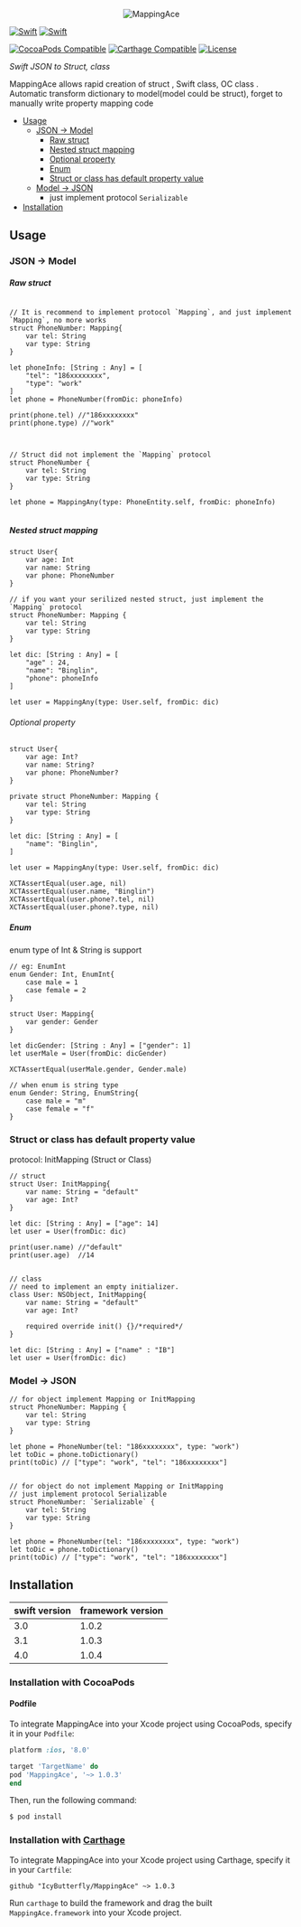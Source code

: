 
<p align="center" >
  <img src="https://github.com/IcyButterfly/MappingAce/blob/master/logo.png?raw=true" alt="MappingAce" title="MappingAce">
</p>


[![Swift](https://img.shields.io/badge/Swift-3.0+-orange.svg?style=flat)](https://swift.org)
[![Swift](https://img.shields.io/badge/Swift-4.0-orange.svg?style=flat)](https://swift.org)

[![CocoaPods Compatible](https://img.shields.io/cocoapods/v/MappingAce.svg)](https://img.shields.io/cocoapods/v/MappingAce.svg)
[![Carthage Compatible](https://img.shields.io/badge/Carthage-compatible-4BC51D.svg?style=flat)](https://github.com/Carthage/Carthage)
[![License](https://img.shields.io/badge/License-MIT-blue.svg?style=flat)](https://tldrlegal.com/license/mit-license)

*Swift JSON to Struct, class*

MappingAce allows rapid creation of struct , Swift class, OC class . Automatic transform dictionary to model(model could be struct), forget to manually write property mapping code


- [Usage](#usage)
	- [JSON -> Model](#json-model) 
		- [Raw struct ](#raw-struct)
		- [Nested struct mapping](#nested-struct-mapping)
		- [Optional property](#optional-property)
		- [Enum](#enum)
		- [Struct or class has default property value](#struct-or-class-has-default-property-value)
	- [Model -> JSON](#model-json)
		- just implement protocol `Serializable`
- [Installation](#installation)



## Usage

### JSON -> Model

##### Raw struct 

```

// It is recommend to implement protocol `Mapping`, and just implement `Mapping`, no more works
struct PhoneNumber: Mapping{
    var tel: String
    var type: String
}

let phoneInfo: [String : Any] = [
    "tel": "186xxxxxxxx",
    "type": "work"
]
let phone = PhoneNumber(fromDic: phoneInfo)

print(phone.tel) //"186xxxxxxxx"
print(phone.type) //"work"



// Struct did not implement the `Mapping` protocol
struct PhoneNumber {
    var tel: String
    var type: String
}

let phone = MappingAny(type: PhoneEntity.self, fromDic: phoneInfo)
    
```
##### Nested struct mapping

```
struct User{
    var age: Int
    var name: String
    var phone: PhoneNumber
}

// if you want your serilized nested struct, just implement the `Mapping` protocol
struct PhoneNumber: Mapping {
    var tel: String
    var type: String
}

let dic: [String : Any] = [
    "age" : 24,
    "name": "Binglin",
    "phone": phoneInfo
]

let user = MappingAny(type: User.self, fromDic: dic)
```

###### Optional property
```
struct User{
    var age: Int?
    var name: String?
    var phone: PhoneNumber?
}

private struct PhoneNumber: Mapping {
    var tel: String
    var type: String
}

let dic: [String : Any] = [
    "name": "Binglin",
]

let user = MappingAny(type: User.self, fromDic: dic)

XCTAssertEqual(user.age, nil)
XCTAssertEqual(user.name, "Binglin")
XCTAssertEqual(user.phone?.tel, nil)
XCTAssertEqual(user.phone?.type, nil)
```

##### Enum
enum  type of Int & String  is support
```
// eg: EnumInt
enum Gender: Int, EnumInt{
    case male = 1
    case female = 2
}

struct User: Mapping{
    var gender: Gender
}

let dicGender: [String : Any] = ["gender": 1]
let userMale = User(fromDic: dicGender)

XCTAssertEqual(userMale.gender, Gender.male)
```

```
// when enum is string type
enum Gender: String, EnumString{
    case male = "m"
    case female = "f"
}
```


### Struct or class has default property value   
protocol:  InitMapping (Struct or Class)

```
// struct
struct User: InitMapping{
    var name: String = "default"
    var age: Int?
}

let dic: [String : Any] = ["age": 14]
let user = User(fromDic: dic)

print(user.name) //"default"
print(user.age)  //14


// class
// need to implement an empty initializer.
class User: NSObject, InitMapping{
    var name: String = "default"
    var age: Int?

    required override init() {}/*required*/
}

let dic: [String : Any] = ["name" : "IB"]
let user = User(fromDic: dic)
```




### Model -> JSON


```
// for object implement Mapping or InitMapping
struct PhoneNumber: Mapping {
    var tel: String
    var type: String
}

let phone = PhoneNumber(tel: "186xxxxxxxx", type: "work")
let toDic = phone.toDictionary()
print(toDic) // ["type": "work", "tel": "186xxxxxxxx"]


// for object do not implement Mapping or InitMapping
// just implement protocol Serializable
struct PhoneNumber: `Serializable` {
    var tel: String
    var type: String
}

let phone = PhoneNumber(tel: "186xxxxxxxx", type: "work")
let toDic = phone.toDictionary()
print(toDic) // ["type": "work", "tel": "186xxxxxxxx"]
```




## Installation

| swift version | framework version |
| - | - |
| 3.0 | 1.0.2 |
| 3.1 | 1.0.3 |
| 4.0 | 1.0.4 |


### Installation with CocoaPods

#### Podfile

To integrate MappingAce into your Xcode project using CocoaPods, specify it in your `Podfile`:


```ruby
platform :ios, '8.0'

target 'TargetName' do
pod 'MappingAce', '~> 1.0.3'
end
```


Then, run the following command:

```bash
$ pod install
```

### Installation with [Carthage](https://github.com/Carthage/Carthage)
To integrate MappingAce into your Xcode project using Carthage, specify it in your `Cartfile`:

```ogdl
github "IcyButterfly/MappingAce" ~> 1.0.3
```

Run `carthage` to build the framework and drag the built `MappingAce.framework` into your Xcode project.
